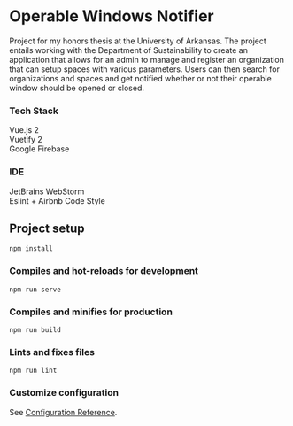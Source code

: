 # Operable Windows Notifier
Project for my honors thesis at the University of Arkansas.
The project entails working with the Department of Sustainability to create an application that allows for an admin to manage and register an organization that can setup spaces with various parameters. Users can then search for organizations and spaces and get notified whether or not their operable window should be opened or closed. 

### Tech Stack
Vue.js 2 \
Vuetify 2 \
Google Firebase 

### IDE
JetBrains WebStorm \
Eslint + Airbnb Code Style

## Project setup
```
npm install
```

### Compiles and hot-reloads for development
```
npm run serve
```

### Compiles and minifies for production
```
npm run build
```

### Lints and fixes files
```
npm run lint
```

### Customize configuration
See [Configuration Reference](https://cli.vuejs.org/config/).
